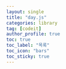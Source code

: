 ```yaml
---
layout: single
title: "day.js"
categories: library
tag: [codeit]
author_profile: true
toc: true
toc_label: "목록"
toc_icon: "bars"
toc_sticky: true
---
```

